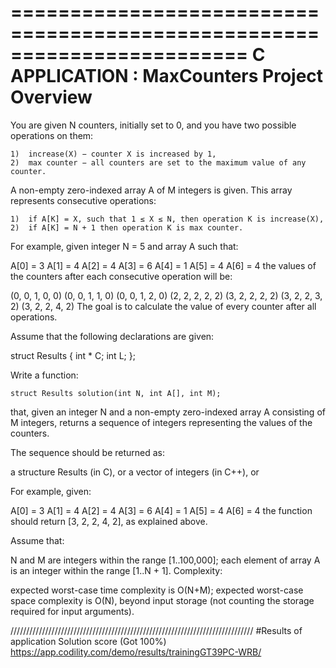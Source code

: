 ========================================================================
    C APPLICATION : MaxCounters Project Overview
========================================================================

You are given N counters, initially set to 0, and you have two possible operations on them:

	1)	increase(X) − counter X is increased by 1,
	2)	max counter − all counters are set to the maximum value of any counter.
A non-empty zero-indexed array A of M integers is given. This array represents consecutive operations:

	1)	if A[K] = X, such that 1 ≤ X ≤ N, then operation K is increase(X),
	2)	if A[K] = N + 1 then operation K is max counter.
For example, given integer N = 5 and array A such that:

A[0] = 3
A[1] = 4
A[2] = 4
A[3] = 6
A[4] = 1
A[5] = 4
A[6] = 4
the values of the counters after each consecutive operation will be:

(0, 0, 1, 0, 0)
(0, 0, 1, 1, 0)
(0, 0, 1, 2, 0)
(2, 2, 2, 2, 2)
(3, 2, 2, 2, 2)
(3, 2, 2, 3, 2)
(3, 2, 2, 4, 2)
The goal is to calculate the value of every counter after all operations.

Assume that the following declarations are given:

struct Results {
	int * C;
	int L;
};

Write a function:

	struct Results solution(int N, int A[], int M);

that, given an integer N and a non-empty zero-indexed array A consisting of M integers, returns a sequence of integers representing the values of the counters.

The sequence should be returned as:

a structure Results (in C), or
a vector of integers (in C++), or

For example, given:

A[0] = 3
A[1] = 4
A[2] = 4
A[3] = 6
A[4] = 1
A[5] = 4
A[6] = 4
the function should return [3, 2, 2, 4, 2], as explained above.

Assume that:

N and M are integers within the range [1..100,000];
each element of array A is an integer within the range [1..N + 1].
Complexity:

expected worst-case time complexity is O(N+M);
expected worst-case space complexity is O(N), beyond input storage (not counting the storage required for input arguments).

/////////////////////////////////////////////////////////////////////////////
#Results of application
Solution score (Got 100%) https://app.codility.com/demo/results/trainingGT39PC-WRB/
